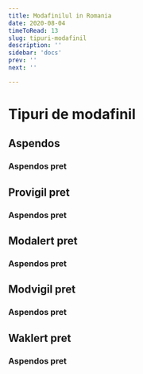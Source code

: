 ```yaml
---
title: Modafinilul in Romania
date: 2020-08-04
timeToRead: 13
slug: tipuri-modafinil
description: ''
sidebar: 'docs'
prev: ''
next: ''

---
```


# Tipuri de modafinil

## Aspendos

### Aspendos pret

## Provigil pret

### Aspendos pret

## Modalert pret

### Aspendos pret

## Modvigil pret

### Aspendos pret

## Waklert pret

### Aspendos pret